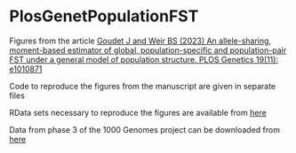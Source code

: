 # PlosGenetPopulationFST
Figures from the article [Goudet J and Weir BS (2023) An allele-sharing, moment-based estimator of global, population-specific and population-pair FST under a general model of population structure. PLOS Genetics 19(11): e1010871](https://journals.plos.org/plosgenetics/article?id=10.1371/journal.pgen.1010871)

Code to reproduce the figures from the manuscript are given in separate files

RData sets necessary to reproduce the figures are available from [here](https://www2.unil.ch/popgen/research/PlosGenetFst2023/)

Data from phase 3 of the 1000 Genomes project can be downloaded from [here](https://ftp.1000genomes.ebi.ac.uk/vol1/ftp/release/20130502/)
